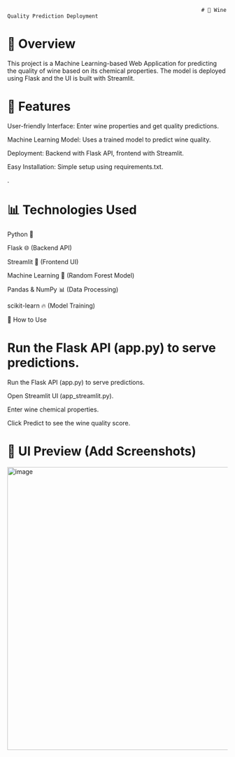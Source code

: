 
                                                                  # 🍷 Wine Quality Prediction Deployment

# 📌 Overview

This project is a Machine Learning-based Web Application for predicting the quality of wine based on its chemical properties. The model is deployed using Flask and the UI is built with Streamlit.

# 🚀 Features

User-friendly Interface: Enter wine properties and get quality predictions.

Machine Learning Model: Uses a trained model to predict wine quality.

Deployment: Backend with Flask API, frontend with Streamlit.

Easy Installation: Simple setup using requirements.txt.

.

# 📊 Technologies Used

Python 🐍

Flask 🌐 (Backend API)

Streamlit 🎨 (Frontend UI)

Machine Learning 🤖 (Random Forest Model)

Pandas & NumPy 📊 (Data Processing)

scikit-learn 🔥 (Model Training)

🎯 How to Use

# Run the Flask API (app.py) to serve predictions.

Run the Flask API (app.py) to serve predictions.

Open Streamlit UI (app_streamlit.py).

Enter wine chemical properties.

Click Predict to see the wine quality score.

# 📸 UI Preview (Add Screenshots)
<img width="646" alt="image" src="https://github.com/user-attachments/assets/28afcfb5-ad0f-44e1-aa43-7a2d7c8d5a19" />


